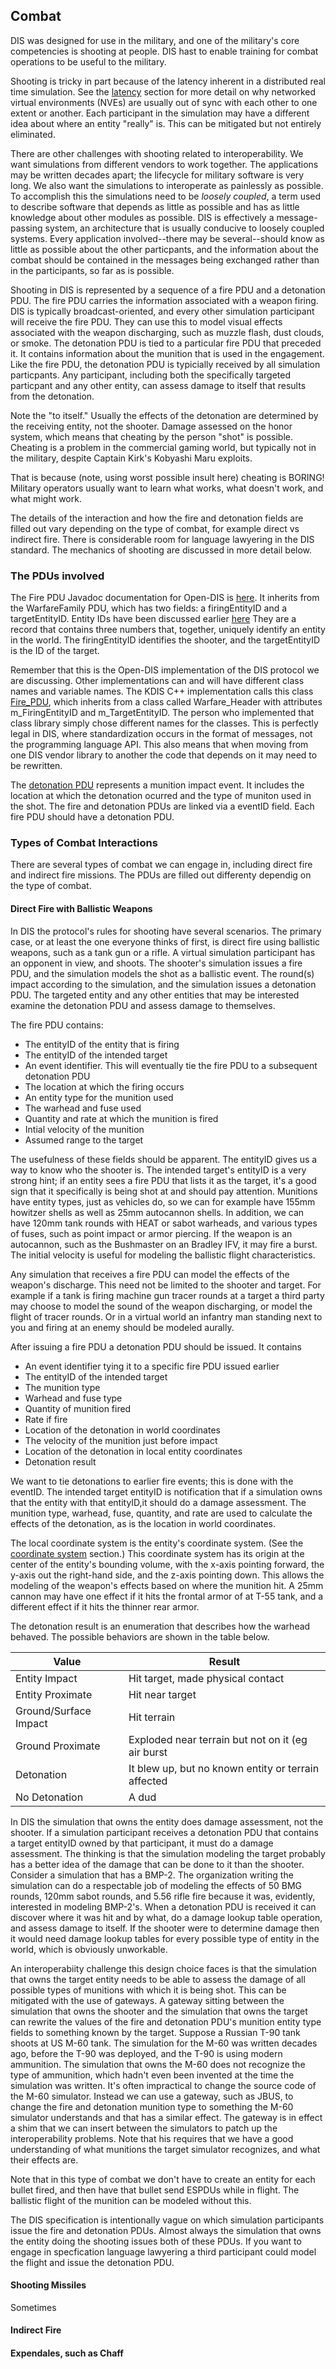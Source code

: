 ## Combat

DIS was designed for use in the military, and one of the military's core competencies is shooting at people. DIS hast to enable training for combat operations to be useful to the military.

Shooting is tricky in part because of the latency inherent in a distributed real time simulation. See the <A href="Latency.md">latency</a> section for more detail on why networked virtual environments (NVEs) are usually out of sync with each other to one extent or another. Each participant in the simulation may have a different idea about where an entity "really" is. This can be mitigated but not entirely eliminated.

There are other challenges with shooting related to interoperability. We want simulations from different vendors to work together. The applications may be written decades apart; the lifecycle for military software is very long.  We also want the simulations to interoperate as painlessly as possible. To accomplish this the simulations need to be _loosely coupled_, a term used to describe software that depends as little as possible and has as little knowledge about other modules as possible. DIS is effectively a message-passing system, an architecture that is usually conducive to loosely coupled systems. Every application involved--there may be several--should know as little as possible about the other particpants, and the information about the combat should be contained in the messages being exchanged rather than in the participants, so far as is possible.  

Shooting in DIS is represented by a sequence of a fire PDU and a detonation PDU. The fire PDU carries the information associated with a weapon firing. DIS is typically broadcast-oriented, and every other simulation participant will receive the fire PDU. They can use this to model visual effects associated with the weapon discharging, such as muzzle flash, dust clouds, or smoke. The detonation PDU is tied to a particular fire PDU that preceded it. It contains information about the munition that is used in the engagement. Like the fire PDU, the detonation PDU is typicially received by all simulation particpants. Any participant, including both the specifically targeted particpant and any other entity, can assess damage to itself that results from the detonation. 

Note the "to itself." Usually the effects of the detonation are determined by the receiving entity, not the shooter. Damage assessed on the honor system, which means that cheating by the person "shot" is possible. Cheating is a problem in the commercial gaming world, but typically not in the military, despite Captain Kirk's Kobyashi Maru exploits.

That is because (note, using worst possible insult here) cheating is BORING!  Military operators usually want to learn what works, what doesn't work, and what might work.

The details of the interaction and how the fire and detonation fields are filled out vary depending on the type of combat, for example direct vs indirect fire. There is considerable room for language lawyering in the DIS standard. The mechanics of shooting are discussed in more detail below. 


### The PDUs involved

The Fire PDU Javadoc documentation for Open-DIS is <a href="javadoc/edu/nps/moves/dis/FirePdu.html">here</a>. It inherits from the WarfareFamily PDU, which has two fields: a firingEntityID and a targetEntityID. Entity IDs have been discussed earlier <a href="EntityIdentifiers.md">here</a> They are a record that contains three numbers that, together, uniquely identify an entity in the world. The firingEntityID identifies the shooter, and the targetEntityID is the ID of the target.

Remember that this is the Open-DIS implementation of the DIS protocol we are discussing. Other implementations can and will have different class names and variable names. The KDIS C++ implementation calls this class <a href="http://kdis.sourceforge.net/classdoc/class_k_d_i_s_1_1_p_d_u_1_1_warfare___header.html">Fire\_PDU</a>, which inherits from a class called Warfare\_Header with attributes m\_FiringEntityID and m\_TargetEntityID. The person who implemented that class library simply chose different names for the classes. This is perfectly legal in DIS, where standardization occurs in the format of messages, not the programming language API. This also means that when moving from one DIS vendor library to another the code that depends on it may need to be rewritten.

The <a href="javadoc/edu/nps/moves/dis/DetonationPdu.html">detonation PDU</a> represents a munition impact event. It includes the location at which the detonation ocurred and the type of muniton used in the shot. The fire and detonation PDUs are linked via a eventID field. Each fire PDU should have a detonation PDU.

### Types of Combat Interactions

There are several types of combat we can engage in, including direct fire and indirect fire missions. The PDUs are filled out differenty dependig on the type of combat.

#### Direct Fire with Ballistic Weapons
In DIS the protocol's rules for shooting have several scenarios. The primary case, or at least the one everyone thinks of first, is direct fire using ballistic weapons, such as a tank gun or a rifle. A virtual simulation participant has an opponent in view, and shoots.  The shooter's simulation issues a fire PDU, and the simulation models the shot as a ballistic event. The round(s) impact according to the simulation, and the simulation issues a detonation PDU. The targeted entity and any other entities that may be interested examine the detonation PDU and assess damage to themselves. 

The fire PDU contains:

 * The entityID of the entity that is firing
 * The entityID of the intended target
 * An event identifier. This will eventually tie the fire PDU to a subsequent detonation PDU
 * The location at which the firing occurs
 * An entity type for the munition used
 * The warhead and fuse used
 * Quantity and rate at which the munition is fired
 * Intial velocity of the munition
 * Assumed range to the target
 
The usefulness of these fields should be apparent. The entityID gives us a way to know who the shooter is. The intended target's entityID is a very strong hint; if an entity sees a fire PDU that lists it as the target, it's a good sign that it specifically is being shot at and should pay attention. Munitions have entity types, just as vehicles do, so we can for example have 155mm howitzer shells as well as 25mm autocannon shells. In addition, we can have 120mm tank rounds with HEAT or sabot warheads, and various types of fuses, such as point impact or armor piercing. If the weapon is an autocannon, such as the Bushmaster on an Bradley IFV, it may fire a burst. The initial velocity is useful for modeling the ballistic flight characteristics.

Any simulation that receives a fire PDU can model the effects of the weapon's discharge. This need not be limited to the shooter and target. For example if a tank is firing machine gun tracer rounds at a target a third party may choose to model the sound of the weapon discharging, or model the flight of tracer rounds. Or in a virtual world an infantry man standing next to you and firing at an enemy should be modeled aurally. 

After issuing a fire PDU a detonation PDU should be issued. It contains 

  * An event identifier tying it to a specific fire PDU issued earlier
  * The entityID of the intended target
  * The munition type
  * Warhead and fuse type
  * Quantity of munition fired
  * Rate if fire
  * Location of the detonation in world coordinates
  * The velocity of the munition just before impact
  * Location of the detonation in local entity coordinates
  * Detonation result

We want to tie detonations to earlier fire events; this is done with the eventID. The intended target entityID is notification that if a simulation owns that the entity with that entityID,it should do a damage assessment. The munition type, warhead, fuse, quantity, and rate are used to calculate the effects of the detonation, as is the location in world coordinates. 

The local coordinate system is the entity's coordinate system. (See the <a href="CoordinateSystems.md">coordinate system</a> section.) This coordinate system has its origin at the center of the entity's bounding volume, with the x-axis pointing forward, the y-axis out the right-hand side, and the z-axis pointing down. This allows the modeling of the weapon's effects based on where the munition hit. A 25mm cannon may have one effect if it hits the frontal armor of at T-55 tank, and a different effect if it hits the thinner rear armor.

The detonation result is an enumeration that describes how the warhead behaved.  The possible behaviors are shown in the table below.

| Value                 | Result                            |
|-----------------------|-----------------------------------|
| Entity Impact         | Hit target, made physical contact |
| Entity Proximate      | Hit near target                   |
| Ground/Surface Impact | Hit terrain                       |
| Ground Proximate      | Exploded near terrain but not on it (eg air burst |
| Detonation            | It blew up, but no known entity or terrain affected |
| No Detonation         | A dud |

In DIS the simulation that owns the entity does damage assessment, not the shooter. If a simulation participant receives a detonation PDU that contains a target entityID owned by that participant, it must do a damage assessment. The thinking is that the simulation modeling the target probably has a better idea of the damage that can be done to it than the shooter. Consider a simulation that has a BMP-2. The organization writing the simulation can do a respectable job of modeling the effects of 50 BMG rounds, 120mm sabot rounds, and 5.56 rifle fire because it was, evidently, interested in modeling BMP-2's. When a detonation PDU is received it can discover where it was hit and by what, do a damage lookup table operation, and assess damage to itself. If the shooter were to determine damage then it would need damage lookup tables for every possible type of entity in the world, which is obviously unworkable. 

An interoperabiity challenge this design choice faces is that the simulation that owns the target entity needs to be able to assess the damage of all possible types of munitions with which it is being shot. This can be mitigated with the use of gateways. A gateway sitting between the simulation that owns the shooter and the simulation that owns the target can rewrite the values of the fire and detonation PDU's munition entity type fields to something known by the target. Suppose a Russian T-90 tank shoots at US M-60 tank. The simulation for the M-60 was written decades ago, before the T-90 was deployed, and the T-90 is using modern ammunition. The simulation that owns the M-60 does not recognize the type of ammunition, which hadn't even been invented at the time the simulation was written. It's often impractical to change the source code of the M-60 simulator. Instead we can use a gateway, such as JBUS, to change the fire and detonation munition type to something the M-60 simulator understands and that has a similar effect. The gateway is in effect a shim that we can insert between the simulators to patch up the interoperability problems. Note that his requires that we have a good understanding of what munitions the target simulator recognizes, and what their effects are.

Note that in this type of combat we don't have to create an entity for each bullet fired, and then have that bullet send ESPDUs while in flight. The ballistic flight of the munition can be modeled without this.

The DIS specification is intentionally vague on which simulation participants issue the fire and detonation PDUs. Almost always the simulation that owns the entity doing the shooting issues both of these PDUs. If you want to engage in specfication language lawyering a third participant could model the flight and issue the detonation PDU.

#### Shooting Missiles

Sometimes

#### Indirect Fire

#### Expendales, such as Chaff

#### 




